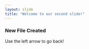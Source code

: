 ```yaml
---
layout: slide
title: "Welcome to our second slide!"
---
```

### New File Created
Use the left arrow to go back!
